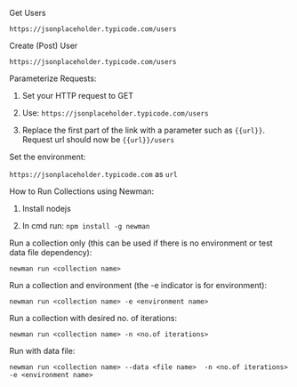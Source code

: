 Get Users

`https://jsonplaceholder.typicode.com/users`

Create (Post) User

`https://jsonplaceholder.typicode.com/users`

Parameterize Requests:

1. Set your HTTP request to GET

2. Use: `https://jsonplaceholder.typicode.com/users`

3. Replace the first part of the link with a parameter such as `{{url}}`. Request url should now be `{{url}}/users`

Set the environment:

`https://jsonplaceholder.typicode.com` as `url`

How to Run Collections using Newman:

1. Install nodejs

2. In cmd run: `npm install -g newman`

Run a collection only (this can be used if there is no environment or test data file dependency):

`newman run <collection name>`

Run a collection and environment (the -e indicator is for environment):

`newman run <collection name> -e <environment name>`

Run a collection with desired no. of iterations:

`newman run <collection name> -n <no.of iterations>`

Run with data file:

`newman run <collection name> --data <file name>  -n <no.of iterations> -e <environment name>`

